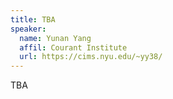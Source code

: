 ```yaml
---
title: TBA
speaker:
  name: Yunan Yang
  affil: Courant Institute
  url: https://cims.nyu.edu/~yy38/
---
```


TBA

